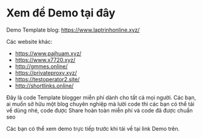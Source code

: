 # Xem đề Demo tại đây
Demo Template blog: https://www.laptrinhonline.xyz/


Các website khác:
- https://www.pajhuam.xyz/
- https://www.x7720.xyz/
- http://gmmes.online/
- https://privateproxy.xyz/
- https://testoperator2.site/
- http://shortlinks.online/

Đây là code Template blogger miễn phí dành cho tất cả mọi người. Các bạn, ai muốn sở hữu một blog chuyên nghiệp mà lười code thì các bạn có thể tải về dùng nhé, code được Share hoàn toàn miễn phí và code đã được chuẩn seo

Các bạn có thể xem demo trực tiếp trước khi tải về tại link Demo trên.
